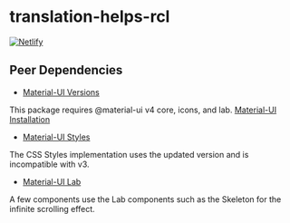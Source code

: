 # translation-helps-rcl

[![Netlify](https://www.netlify.com/img/global/badges/netlify-color-accent.svg)](https://www.netlify.com)

## Peer Dependencies

- [Material-UI Versions](https://material-ui.com/versions/)

This package requires @material-ui v4 core, icons, and lab. [Material-UI Installation](https://material-ui.com/getting-started/installation/)

- [Material-UI Styles](https://material-ui.com/styles/basics/)

The CSS Styles implementation uses the updated version and is incompatible with v3.

- [Material-UI Lab](https://material-ui.com/components/about-the-lab/)

A few components use the Lab components such as the Skeleton for the infinite scrolling effect.
